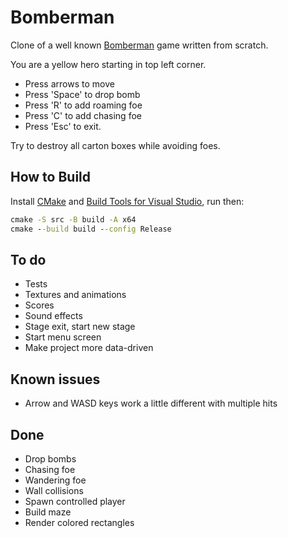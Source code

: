 # Bomberman

Clone of a well known [Bomberman](https://m.youtube.com/watch?v=3smytj9Bu_E) game written from scratch.

You are a yellow hero starting in top left corner.

- Press arrows to move
- Press 'Space' to drop bomb
- Press 'R' to add roaming foe
- Press 'C' to add chasing foe
- Press 'Esc' to exit.

Try to destroy all carton boxes while avoiding foes.

## How to Build

Install [CMake](https://cmake.org) and [Build Tools for Visual Studio](https://visualstudio.microsoft.com/downloads/), run then:

```bat
cmake -S src -B build -A x64
cmake --build build --config Release
```

## To do

- Tests
- Textures and animations
- Scores
- Sound effects
- Stage exit, start new stage
- Start menu screen
- Make project more data-driven

## Known issues

- Arrow and WASD keys work a little different with multiple hits

## Done

- Drop bombs
- Chasing foe
- Wandering foe
- Wall collisions
- Spawn controlled player
- Build maze
- Render colored rectangles
